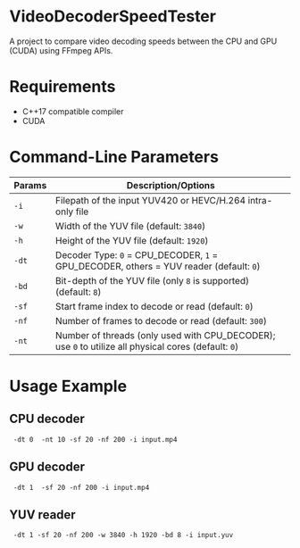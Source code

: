 # VideoDecoderSpeedTester
A project to compare video decoding speeds between the CPU and GPU (CUDA) using FFmpeg APIs.

# Requirements
- C++17 compatible compiler
- CUDA 

# Command-Line Parameters
| Params | Description/Options                                                                 |
|--------|--------------------------------------------------------------------------------------|
| `-i`   | Filepath of the input YUV420 or HEVC/H.264 intra-only file                         |
| `-w`   | Width of the YUV file (default: `3840`)                                             |
| `-h`   | Height of the YUV file (default: `1920`)                                            |
| `-dt`  | Decoder Type: `0` = CPU_DECODER, `1` = GPU_DECODER, others = YUV reader (default: `0`) |
| `-bd`  | Bit-depth of the YUV file (only `8` is supported) (default: `8`)                   |
| `-sf`  | Start frame index to decode or read (default: `0`)                                 |
| `-nf`  | Number of frames to decode or read (default: `300`)                                |
| `-nt`  | Number of threads (only used with CPU_DECODER); use `0` to utilize all physical cores (default: `0`) |

# Usage Example 
## CPU decoder
  <pre><code class="language-bash"> -dt 0  -nt 10 -sf 20 -nf 200 -i input.mp4 </code></pre>
## GPU decoder
  <pre><code class="language-bash"> -dt 1  -sf 20 -nf 200 -i input.mp4 </code></pre> 
## YUV reader
  <pre><code class="language-bash"> -dt 1 -sf 20 -nf 200 -w 3840 -h 1920 -bd 8 -i input.yuv </code></pre>
